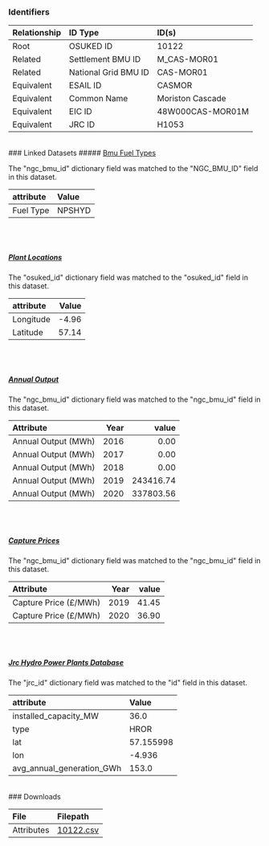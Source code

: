 ### Identifiers

| Relationship   | ID Type              | ID(s)            |
|:---------------|:---------------------|:-----------------|
| Root           | OSUKED ID            | 10122            |
| Related        | Settlement BMU ID    | M_CAS-MOR01      |
| Related        | National Grid BMU ID | CAS-MOR01        |
| Equivalent     | ESAIL ID             | CASMOR           |
| Equivalent     | Common Name          | Moriston Cascade |
| Equivalent     | EIC ID               | 48W000CAS-MOR01M |
| Equivalent     | JRC ID               | H1053            |

<br>
### Linked Datasets
##### <a href="https://osuked.github.io/Power-Station-Dictionary/datasets/bmu-fuel-types">Bmu Fuel Types</a>



The "ngc_bmu_id" dictionary field was matched to the "NGC_BMU_ID" field in this dataset.

| attribute   | Value   |
|:------------|:--------|
| Fuel Type   | NPSHYD  |

<br><br>
##### <a href="https://osuked.github.io/Power-Station-Dictionary/datasets/plant-locations">Plant Locations</a>



The "osuked_id" dictionary field was matched to the "osuked_id" field in this dataset.

| attribute   |   Value |
|:------------|--------:|
| Longitude   |   -4.96 |
| Latitude    |   57.14 |

<br><br>
##### <a href="https://osuked.github.io/Power-Station-Dictionary/datasets/annual-output">Annual Output</a>



The "ngc_bmu_id" dictionary field was matched to the "ngc_bmu_id" field in this dataset.

| Attribute           |   Year |     value |
|:--------------------|-------:|----------:|
| Annual Output (MWh) |   2016 |      0.00 |
| Annual Output (MWh) |   2017 |      0.00 |
| Annual Output (MWh) |   2018 |      0.00 |
| Annual Output (MWh) |   2019 | 243416.74 |
| Annual Output (MWh) |   2020 | 337803.56 |

<br><br>
##### <a href="https://osuked.github.io/Power-Station-Dictionary/datasets/capture-prices">Capture Prices</a>



The "ngc_bmu_id" dictionary field was matched to the "ngc_bmu_id" field in this dataset.

| Attribute             |   Year |   value |
|:----------------------|-------:|--------:|
| Capture Price (£/MWh) |   2019 |   41.45 |
| Capture Price (£/MWh) |   2020 |   36.90 |

<br><br>
##### <a href="https://osuked.github.io/Power-Station-Dictionary/datasets/jrc-hydro-power-plants-database">Jrc Hydro Power Plants Database</a>



The "jrc_id" dictionary field was matched to the "id" field in this dataset.

| attribute                 | Value     |
|:--------------------------|:----------|
| installed_capacity_MW     | 36.0      |
| type                      | HROR      |
| lat                       | 57.155998 |
| lon                       | -4.936    |
| avg_annual_generation_GWh | 153.0     |


<br>
### Downloads


| File       | Filepath                                                                              |
|:-----------|:--------------------------------------------------------------------------------------|
| Attributes | [10122.csv](https://osuked.github.io/Power-Station-Dictionary/object_attrs/10122.csv) |
